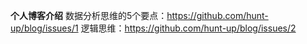 **个人博客介绍**
数据分析思维的5个要点：https://github.com/hunt-up/blog/issues/1
逻辑思维：https://github.com/hunt-up/blog/issues/2
